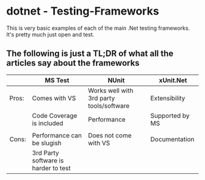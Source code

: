 # dotnet - Testing-Frameworks

This is very basic examples of each of the main .Net testing frameworks. It's pretty much just open and test. 

## The following is just a TL;DR of what all the articles say about the frameworks

|       | MS Test                              | NUnit                                    | xUnit.Net       |
| ----- | ------------------------------------ | ---------------------------------------- | --------------- |
| Pros: | Comes with VS                        | Works well with 3rd party tools/software | Extensibility   |
|       | Code Coverage is included            | Performance                              | Supported by MS |
|       |                                      |                                          |                 |
| Cons: | Performance can be slugish           | Does not come with VS                    | Documentation   |
|       | 3rd Party software is harder to test |                                          |                 |
